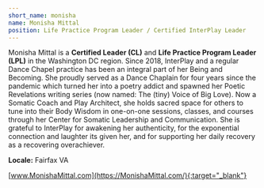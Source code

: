 ```yaml
---
short_name: monisha
name: Monisha Mittal
position: Life Practice Program Leader / Certified InterPlay Leader
---
```


Monisha Mittal is a **Certified Leader (CL)** and
**Life Practice Program Leader (LPL)** in the Washington DC region.
Since 2018, InterPlay and a regular Dance Chapel practice has been an integral
part of her Being and Becoming.
She proudly served as a Dance Chaplain for four years since the pandemic which
turned her into a poetry addict and spawned her Poetic Revelations writing
series (now named: The (tiny) Voice of Big Love).
Now a Somatic Coach and Play Architect, she holds sacred space for others to
tune into their Body Wisdom in one-on-one sessions, classes, and courses through
her Center for Somatic Leadership and Communication.
She is grateful to InterPlay for awakening her authenticity, for the exponential
connection and laughter its given her, and for supporting her daily recovery as
a recovering overachiever.

**Locale:** Fairfax VA

[www.MonishaMittal.com](https://MonishaMittal.com/){:target="_blank"}
